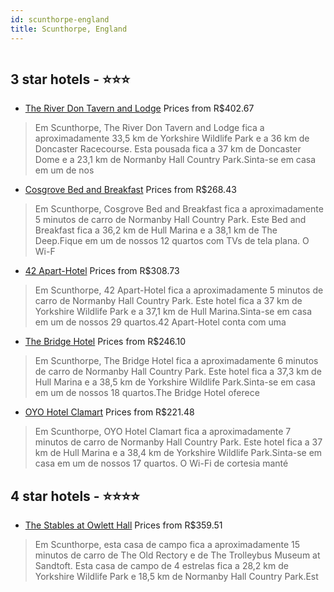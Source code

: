 ```yaml
---
id: scunthorpe-england
title: Scunthorpe, England
---
```


<center><img src="https://i.travelapi.com/hotels/20000000/19460000/19454300/19454229/36884867_z.jpg" alt="" /></center>


##  3 star hotels - ⭐️⭐️⭐️

-    [The River Don Tavern and Lodge](https://www.hurb.com/br/aud/https://www.hurb.com/br/hotels/scunthorpe/the-river-don-tavern-and-lodge-HT-1154?cmp=18055) Prices from R$402.67
   > Em Scunthorpe, The River Don Tavern and Lodge fica a aproximadamente 33,5 km de Yorkshire Wildlife Park e a 36 km de Doncaster Racecourse.  Esta pousada fica a 37 km de Doncaster Dome e a 23,1 km de Normanby Hall Country Park.Sinta-se em casa em um de nos
-    [Cosgrove Bed and Breakfast](https://www.hurb.com/br/aud/https://www.hurb.com/br/hotels/scunthorpe/cosgrove-bed-and-breakfast-HT-QXCO?cmp=18055) Prices from R$268.43
   > Em Scunthorpe, Cosgrove Bed and Breakfast fica a aproximadamente 5 minutos de carro de Normanby Hall Country Park.  Este Bed and Breakfast fica a 36,2 km de Hull Marina e a 38,1 km de The Deep.Fique em um de nossos 12 quartos com TVs de tela plana. O Wi-F
-    [42 Apart-Hotel](https://www.hurb.com/br/aud/https://www.hurb.com/br/hotels/scunthorpe/42-apart-hotel-HT-99O1?cmp=18055) Prices from R$308.73
   > Em Scunthorpe, 42 Apart-Hotel fica a aproximadamente 5 minutos de carro de Normanby Hall Country Park.  Este hotel fica a 37 km de Yorkshire Wildlife Park e a 37,1 km de Hull Marina.Sinta-se em casa em um de nossos 29 quartos.42 Apart-Hotel conta com uma 
-    [The Bridge Hotel](https://www.hurb.com/br/aud/https://www.hurb.com/br/hotels/scunthorpe/the-bridge-hotel-HT-PE2K?cmp=18055) Prices from R$246.10
   > Em Scunthorpe, The Bridge Hotel fica a aproximadamente 6 minutos de carro de Normanby Hall Country Park.  Este hotel fica a 37,3 km de Hull Marina e a 38,5 km de Yorkshire Wildlife Park.Sinta-se em casa em um de nossos 18 quartos.The Bridge Hotel oferece 
-    [OYO Hotel Clamart](https://www.hurb.com/br/aud/https://www.hurb.com/br/hotels/scunthorpe/oyo-hotel-clamart-HT-244J?cmp=18055) Prices from R$221.48
   > Em Scunthorpe, OYO Hotel Clamart fica a aproximadamente 7 minutos de carro de Normanby Hall Country Park.  Este hotel fica a 37 km de Hull Marina e a 38,4 km de Yorkshire Wildlife Park.Sinta-se em casa em um de nossos 17 quartos. O Wi-Fi de cortesia manté

##  4 star hotels - ⭐️⭐️⭐️⭐️

-    [The Stables at Owlett Hall](https://www.hurb.com/br/aud/https://www.hurb.com/br/hotels/scunthorpe/the-stables-at-owlett-hall-HT-VYBC?cmp=18055) Prices from R$359.51
   > Em Scunthorpe, esta casa de campo fica a aproximadamente 15 minutos de carro de The Old Rectory e de The Trolleybus Museum at Sandtoft.  Esta casa de campo de 4 estrelas fica a 28,2 km de Yorkshire Wildlife Park e 18,5 km de Normanby Hall Country Park.Est
